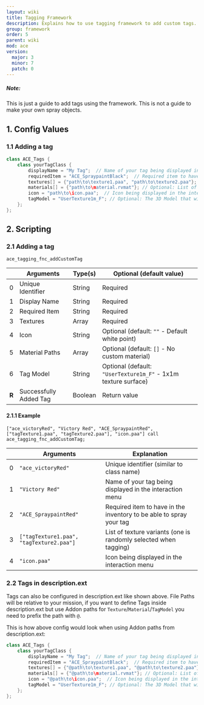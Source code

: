 ```yaml
---
layout: wiki
title: Tagging Framework
description: Explains how to use tagging framework to add custom tags.
group: framework
order: 5
parent: wiki
mod: ace
version:
  major: 3
  minor: 7
  patch: 0
---
```


<div class="panel callout">
    <h5>Note:</h5>
    <p>This is just a guide to add tags using the framework. This is not a guide to make your own spray objects.</p>
</div>

## 1. Config Values

### 1.1 Adding a tag

```cpp
class ACE_Tags {
    class yourTagClass {
        displayName = "My Tag";  // Name of your tag being displayed in the interaction menu
        requiredItem = "ACE_SpraypaintBlack";  // Required item to have in the inventory to be able to spray your tag (eg. `"ACE_SpraypaintBlack"`, `"ACE_SpraypaintRed"`, `"ACE_SpraypaintGreen"`, `"ACE_SpraypaintBlue"` or any custom item from `CfgWeapons`)
        textures[] = {"path\to\texture1.paa", "path\to\texture2.paa"};  // List of texture variations (one is randomly selected when tagging)
        materials[] = {"path\to\material.rvmat"}; // Optional: List of material variations (one is randomly selected). Keep empty if you don't need a custom material.
        icon = "path\to\icon.paa";  // Icon being displayed in the interaction menu
        tagModel = "UserTexture1m_F"; // Optional: The 3D Model that will be spawned with the texture on it, can either be CfgVehicles classname or P3D file path.
    };
};
```


## 2. Scripting

### 2.1 Adding a tag

`ace_tagging_fnc_addCustomTag`

|    | Arguments | Type(s) | Optional (default value) |
|----| --------- | ------- | ------------------------ |
| 0  | Unique Identifier | String | Required |
| 1  | Display Name | String | Required |
| 2  | Required Item | String | Required |
| 3  | Textures | Array | Required |
| 4  | Icon | String | Optional (default: `""` - Default white point) |
| 5  | Material Paths | Array | Optional (default: `[]` - No custom material) |
| 6  | Tag Model | String | Optional (default: `"UserTexture1m_F"` - 1x1m texture surface) |
| **R** | Successfully Added Tag | Boolean | Return value |

#### 2.1.1 Example

`["ace_victoryRed", "Victory Red", "ACE_SpraypaintRed", ["tagTexture1.paa", "tagTexture2.paa"], "icon.paa"] call ace_tagging_fnc_addCustomTag;`

|    | Arguments | Explanation |
| ---| --------- | ----------- |
| 0  | `"ace_victoryRed"` | Unique identifier (similar to class name) |
| 1  | `"Victory Red"` | Name of your tag being displayed in the interaction menu |
| 2  | `"ACE_SpraypaintRed"` | Required item to have in the inventory to be able to spray your tag |
| 3  | `["tagTexture1.paa", "tagTexture2.paa"]` | List of texture variants (one is randomly selected when tagging) |
| 4  | `"icon.paa"` | Icon being displayed in the interaction menu |


### 2.2 Tags in description.ext

Tags can also be configured in description.ext like shown above.
File Paths will be relative to your mission, if you want to define Tags inside description.ext but use Addon paths for `Texture`/`Material`/`TagModel` you need to prefix the path with `@`.

This is how above config would look when using Addon paths from description.ext:

```cpp
class ACE_Tags {
    class yourTagClass {
        displayName = "My Tag";  // Name of your tag being displayed in the interaction menu
        requiredItem = "ACE_SpraypaintBlack";  // Required item to have in the inventory to be able to spray your tag (eg. `"ACE_SpraypaintBlack"`, `"ACE_SpraypaintRed"`, `"ACE_SpraypaintGreen"`, `"ACE_SpraypaintBlue"` or any custom item from `CfgWeapons`)
        textures[] = {"@path\to\texture1.paa", "@path\to\texture2.paa"};  // List of texture variations (one is randomly selected when tagging)
        materials[] = {"@path\to\material.rvmat"}; // Optional: List of material variations (one is randomly selected). Keep empty if you don't need a custom material.
        icon = "@path\to\icon.paa";  // Icon being displayed in the interaction menu
        tagModel = "UserTexture1m_F"; // Optional: The 3D Model that will be spawned with the texture on it, can either be CfgVehicles classname or P3D file path.
    };
};
```
